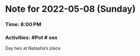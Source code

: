 # Note for 2022-05-08 (Sunday)
### Time: 8:00 PM
### Activities: #Pot  # sex

Day two at Natasha’s place
